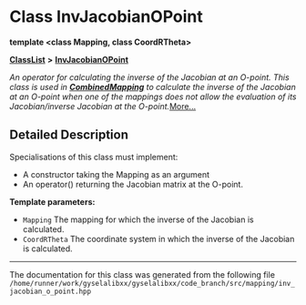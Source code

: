 

# Class InvJacobianOPoint

**template &lt;class Mapping, class CoordRTheta&gt;**



[**ClassList**](annotated.md) **>** [**InvJacobianOPoint**](classInvJacobianOPoint.md)



_An operator for calculating the inverse of the Jacobian at an O-point. This class is used in_ [_**CombinedMapping**_](classCombinedMapping.md) _to calculate the inverse of the Jacobian at an O-point when one of the mappings does not allow the evaluation of its Jacobian/inverse Jacobian at the O-point._[More...](#detailed-description)


































































## Detailed Description


Specialisations of this class must implement:
* A constructor taking the Mapping as an argument
* An operator() returning the Jacobian matrix at the O-point.






**Template parameters:**


* `Mapping` The mapping for which the inverse of the Jacobian is calculated. 
* `CoordRTheta` The coordinate system in which the inverse of the Jacobian is calculated. 




    

------------------------------
The documentation for this class was generated from the following file `/home/runner/work/gyselalibxx/gyselalibxx/code_branch/src/mapping/inv_jacobian_o_point.hpp`

